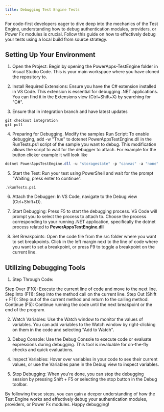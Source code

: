 ```yaml
---
title: Debugging Test Engine Tests
---
```


For code-first developers eager to dive deep into the mechanics of the Test Engine, understanding how to debug authentication modules, providers, or Power Fx modules is crucial. Follow this guide on how to effectively debug your tests using a local build from source strategy.

## Setting Up Your Environment

1. Open the Project: Begin by opening the PowerApps-TestEngine folder in Visual Studio Code. This is your main workspace where you have cloned the repository to.

2. Install Required Extensions: Ensure you have the C# extension installed in VS Code. This extension is essential for debugging .NET applications. You can find it in the Extensions view (Ctrl+Shift+X) by searching for "C#".

3. Ensure that in integration branch and have latest updates

```pwsh
git checkout integration
git pull
```

4. Preparing for Debugging. Modify the samples Run Script: To enable debugging, add -w "True" to dotenet PowerAppsTestEngine.dll in the RunTests.ps1 script of the sample you want to debug. This modification allows the script to wait for the debugger to attach. For example for the button clicker example it will look like

```PowerShell
dotnet PowerAppsTestEngine.dll -u "storagestate" -p "canvas" -a "none" -i "$currentDirectory\testPlan.fx.yaml" -t $tenantId -e $environmentId -w "True"
```

5. Start the Test: Run your test using PowerShell and wait for the prompt "Waiting, press enter to continue".

```pwsh
.\RunTests.ps1
```

6. Attach the Debugger: In VS Code, navigate to the Debug view (Ctrl+Shift+D).

7. Start Debugging: Press F5 to start the debugging process. VS Code will prompt you to select the process to attach to. Choose the process corresponding to your running .NET application, specifically the dotnet process related to **PowerAppsTestEngine.dll**

8. Set Breakpoints: Open the code file from the src folder where you want to set breakpoints. Click in the left margin next to the line of code where you want to set a breakpoint, or press F9 to toggle a breakpoint on the current line.

## Utilizing Debugging Tools

1. Step Through Code:

Step Over (F10): Execute the current line of code and move to the next line.
Step Into (F11): Step into the method call on the current line.
Step Out (Shift + F11): Step out of the current method and return to the calling method.
Continue (F5): Continue running the code until the next breakpoint or the end of the program.

2. Watch Variables: Use the Watch window to monitor the values of variables. You can add variables to the Watch window by right-clicking on them in the code and selecting "Add to Watch".

3. Debug Console: Use the Debug Console to execute code or evaluate expressions during debugging. This tool is invaluable for on-the-fly checks and quick evaluations.

4. Inspect Variables: Hover over variables in your code to see their current values, or use the Variables pane in the Debug view to inspect variables.

5. Stop Debugging: When you're done, you can stop the debugging session by pressing Shift + F5 or selecting the stop button in the Debug toolbar.

By following these steps, you can gain a deeper understanding of how the Test Engine works and effectively debug your authentication modules, providers, or Power Fx modules. Happy debugging!